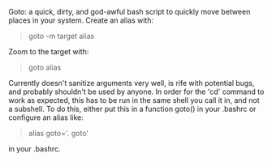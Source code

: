 Goto: a quick, dirty, and god-awful bash script to quickly
move between places in your system. Create an alias with:

 > goto -m target alias

Zoom to the target with:

 > goto alias

Currently doesn't sanitize arguments very well, is rife with
potential bugs, and probably shouldn't be used by anyone.
In order for the 'cd' command to work as expected, this has
to be run in the same shell you call it in, and not a
subshell. To do this, either put this in a function goto()
in your .bashrc or configure an alias like:

 > alias goto='. goto'

in your .bashrc.
